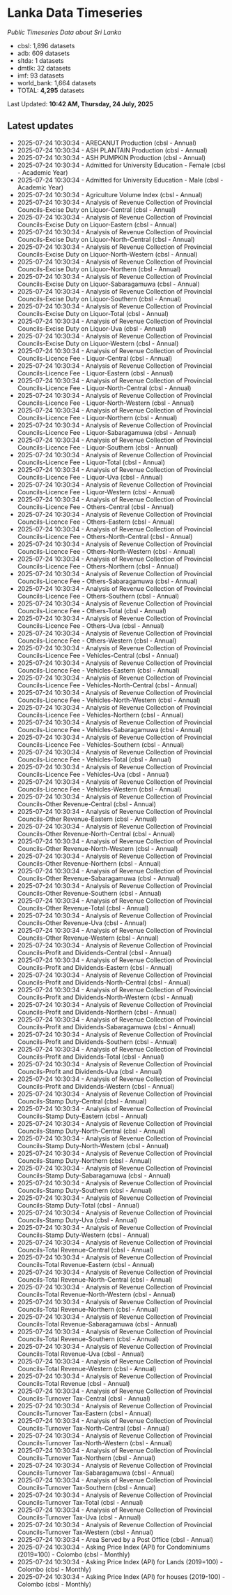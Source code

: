 # Lanka Data Timeseries
*Public Timeseries Data about Sri Lanka*

* cbsl: 1,896 datasets
* adb: 609 datasets
* sltda: 1 datasets
* dmtlk: 32 datasets
* imf: 93 datasets
* world_bank: 1,664 datasets
* TOTAL: **4,295** datasets

Last Updated: **10:42 AM, Thursday, 24 July, 2025**

## Latest updates

* 2025-07-24 10:30:34 - ARECANUT Production (cbsl - Annual)
* 2025-07-24 10:30:34 - ASH PLANTAIN Production (cbsl - Annual)
* 2025-07-24 10:30:34 - ASH PUMPKIN Production (cbsl - Annual)
* 2025-07-24 10:30:34 - Admitted for University Education - Female (cbsl - Academic Year)
* 2025-07-24 10:30:34 - Admitted for University Education - Male (cbsl - Academic Year)
* 2025-07-24 10:30:34 - Agriculture Volume Index (cbsl - Annual)
* 2025-07-24 10:30:34 - Analysis of Revenue Collection of Provincial Councils-Excise Duty on Liquor-Central (cbsl - Annual)
* 2025-07-24 10:30:34 - Analysis of Revenue Collection of Provincial Councils-Excise Duty on Liquor-Eastern (cbsl - Annual)
* 2025-07-24 10:30:34 - Analysis of Revenue Collection of Provincial Councils-Excise Duty on Liquor-North-Central (cbsl - Annual)
* 2025-07-24 10:30:34 - Analysis of Revenue Collection of Provincial Councils-Excise Duty on Liquor-North-Western (cbsl - Annual)
* 2025-07-24 10:30:34 - Analysis of Revenue Collection of Provincial Councils-Excise Duty on Liquor-Northern (cbsl - Annual)
* 2025-07-24 10:30:34 - Analysis of Revenue Collection of Provincial Councils-Excise Duty on Liquor-Sabaragamuwa (cbsl - Annual)
* 2025-07-24 10:30:34 - Analysis of Revenue Collection of Provincial Councils-Excise Duty on Liquor-Southern (cbsl - Annual)
* 2025-07-24 10:30:34 - Analysis of Revenue Collection of Provincial Councils-Excise Duty on Liquor-Total (cbsl - Annual)
* 2025-07-24 10:30:34 - Analysis of Revenue Collection of Provincial Councils-Excise Duty on Liquor-Uva (cbsl - Annual)
* 2025-07-24 10:30:34 - Analysis of Revenue Collection of Provincial Councils-Excise Duty on Liquor-Western (cbsl - Annual)
* 2025-07-24 10:30:34 - Analysis of Revenue Collection of Provincial Councils-Licence Fee - Liquor-Central (cbsl - Annual)
* 2025-07-24 10:30:34 - Analysis of Revenue Collection of Provincial Councils-Licence Fee - Liquor-Eastern (cbsl - Annual)
* 2025-07-24 10:30:34 - Analysis of Revenue Collection of Provincial Councils-Licence Fee - Liquor-North-Central (cbsl - Annual)
* 2025-07-24 10:30:34 - Analysis of Revenue Collection of Provincial Councils-Licence Fee - Liquor-North-Western (cbsl - Annual)
* 2025-07-24 10:30:34 - Analysis of Revenue Collection of Provincial Councils-Licence Fee - Liquor-Northern (cbsl - Annual)
* 2025-07-24 10:30:34 - Analysis of Revenue Collection of Provincial Councils-Licence Fee - Liquor-Sabaragamuwa (cbsl - Annual)
* 2025-07-24 10:30:34 - Analysis of Revenue Collection of Provincial Councils-Licence Fee - Liquor-Southern (cbsl - Annual)
* 2025-07-24 10:30:34 - Analysis of Revenue Collection of Provincial Councils-Licence Fee - Liquor-Total (cbsl - Annual)
* 2025-07-24 10:30:34 - Analysis of Revenue Collection of Provincial Councils-Licence Fee - Liquor-Uva (cbsl - Annual)
* 2025-07-24 10:30:34 - Analysis of Revenue Collection of Provincial Councils-Licence Fee - Liquor-Western (cbsl - Annual)
* 2025-07-24 10:30:34 - Analysis of Revenue Collection of Provincial Councils-Licence Fee - Others-Central (cbsl - Annual)
* 2025-07-24 10:30:34 - Analysis of Revenue Collection of Provincial Councils-Licence Fee - Others-Eastern (cbsl - Annual)
* 2025-07-24 10:30:34 - Analysis of Revenue Collection of Provincial Councils-Licence Fee - Others-North-Central (cbsl - Annual)
* 2025-07-24 10:30:34 - Analysis of Revenue Collection of Provincial Councils-Licence Fee - Others-North-Western (cbsl - Annual)
* 2025-07-24 10:30:34 - Analysis of Revenue Collection of Provincial Councils-Licence Fee - Others-Northern (cbsl - Annual)
* 2025-07-24 10:30:34 - Analysis of Revenue Collection of Provincial Councils-Licence Fee - Others-Sabaragamuwa (cbsl - Annual)
* 2025-07-24 10:30:34 - Analysis of Revenue Collection of Provincial Councils-Licence Fee - Others-Southern (cbsl - Annual)
* 2025-07-24 10:30:34 - Analysis of Revenue Collection of Provincial Councils-Licence Fee - Others-Total (cbsl - Annual)
* 2025-07-24 10:30:34 - Analysis of Revenue Collection of Provincial Councils-Licence Fee - Others-Uva (cbsl - Annual)
* 2025-07-24 10:30:34 - Analysis of Revenue Collection of Provincial Councils-Licence Fee - Others-Western (cbsl - Annual)
* 2025-07-24 10:30:34 - Analysis of Revenue Collection of Provincial Councils-Licence Fee - Vehicles-Central (cbsl - Annual)
* 2025-07-24 10:30:34 - Analysis of Revenue Collection of Provincial Councils-Licence Fee - Vehicles-Eastern (cbsl - Annual)
* 2025-07-24 10:30:34 - Analysis of Revenue Collection of Provincial Councils-Licence Fee - Vehicles-North-Central (cbsl - Annual)
* 2025-07-24 10:30:34 - Analysis of Revenue Collection of Provincial Councils-Licence Fee - Vehicles-North-Western (cbsl - Annual)
* 2025-07-24 10:30:34 - Analysis of Revenue Collection of Provincial Councils-Licence Fee - Vehicles-Northern (cbsl - Annual)
* 2025-07-24 10:30:34 - Analysis of Revenue Collection of Provincial Councils-Licence Fee - Vehicles-Sabaragamuwa (cbsl - Annual)
* 2025-07-24 10:30:34 - Analysis of Revenue Collection of Provincial Councils-Licence Fee - Vehicles-Southern (cbsl - Annual)
* 2025-07-24 10:30:34 - Analysis of Revenue Collection of Provincial Councils-Licence Fee - Vehicles-Total (cbsl - Annual)
* 2025-07-24 10:30:34 - Analysis of Revenue Collection of Provincial Councils-Licence Fee - Vehicles-Uva (cbsl - Annual)
* 2025-07-24 10:30:34 - Analysis of Revenue Collection of Provincial Councils-Licence Fee - Vehicles-Western (cbsl - Annual)
* 2025-07-24 10:30:34 - Analysis of Revenue Collection of Provincial Councils-Other Revenue-Central (cbsl - Annual)
* 2025-07-24 10:30:34 - Analysis of Revenue Collection of Provincial Councils-Other Revenue-Eastern (cbsl - Annual)
* 2025-07-24 10:30:34 - Analysis of Revenue Collection of Provincial Councils-Other Revenue-North-Central (cbsl - Annual)
* 2025-07-24 10:30:34 - Analysis of Revenue Collection of Provincial Councils-Other Revenue-North-Western (cbsl - Annual)
* 2025-07-24 10:30:34 - Analysis of Revenue Collection of Provincial Councils-Other Revenue-Northern (cbsl - Annual)
* 2025-07-24 10:30:34 - Analysis of Revenue Collection of Provincial Councils-Other Revenue-Sabaragamuwa (cbsl - Annual)
* 2025-07-24 10:30:34 - Analysis of Revenue Collection of Provincial Councils-Other Revenue-Southern (cbsl - Annual)
* 2025-07-24 10:30:34 - Analysis of Revenue Collection of Provincial Councils-Other Revenue-Total (cbsl - Annual)
* 2025-07-24 10:30:34 - Analysis of Revenue Collection of Provincial Councils-Other Revenue-Uva (cbsl - Annual)
* 2025-07-24 10:30:34 - Analysis of Revenue Collection of Provincial Councils-Other Revenue-Western (cbsl - Annual)
* 2025-07-24 10:30:34 - Analysis of Revenue Collection of Provincial Councils-Profit and Dividends-Central (cbsl - Annual)
* 2025-07-24 10:30:34 - Analysis of Revenue Collection of Provincial Councils-Profit and Dividends-Eastern (cbsl - Annual)
* 2025-07-24 10:30:34 - Analysis of Revenue Collection of Provincial Councils-Profit and Dividends-North-Central (cbsl - Annual)
* 2025-07-24 10:30:34 - Analysis of Revenue Collection of Provincial Councils-Profit and Dividends-North-Western (cbsl - Annual)
* 2025-07-24 10:30:34 - Analysis of Revenue Collection of Provincial Councils-Profit and Dividends-Northern (cbsl - Annual)
* 2025-07-24 10:30:34 - Analysis of Revenue Collection of Provincial Councils-Profit and Dividends-Sabaragamuwa (cbsl - Annual)
* 2025-07-24 10:30:34 - Analysis of Revenue Collection of Provincial Councils-Profit and Dividends-Southern (cbsl - Annual)
* 2025-07-24 10:30:34 - Analysis of Revenue Collection of Provincial Councils-Profit and Dividends-Total (cbsl - Annual)
* 2025-07-24 10:30:34 - Analysis of Revenue Collection of Provincial Councils-Profit and Dividends-Uva (cbsl - Annual)
* 2025-07-24 10:30:34 - Analysis of Revenue Collection of Provincial Councils-Profit and Dividends-Western (cbsl - Annual)
* 2025-07-24 10:30:34 - Analysis of Revenue Collection of Provincial Councils-Stamp Duty-Central (cbsl - Annual)
* 2025-07-24 10:30:34 - Analysis of Revenue Collection of Provincial Councils-Stamp Duty-Eastern (cbsl - Annual)
* 2025-07-24 10:30:34 - Analysis of Revenue Collection of Provincial Councils-Stamp Duty-North-Central (cbsl - Annual)
* 2025-07-24 10:30:34 - Analysis of Revenue Collection of Provincial Councils-Stamp Duty-North-Western (cbsl - Annual)
* 2025-07-24 10:30:34 - Analysis of Revenue Collection of Provincial Councils-Stamp Duty-Northern (cbsl - Annual)
* 2025-07-24 10:30:34 - Analysis of Revenue Collection of Provincial Councils-Stamp Duty-Sabaragamuwa (cbsl - Annual)
* 2025-07-24 10:30:34 - Analysis of Revenue Collection of Provincial Councils-Stamp Duty-Southern (cbsl - Annual)
* 2025-07-24 10:30:34 - Analysis of Revenue Collection of Provincial Councils-Stamp Duty-Total (cbsl - Annual)
* 2025-07-24 10:30:34 - Analysis of Revenue Collection of Provincial Councils-Stamp Duty-Uva (cbsl - Annual)
* 2025-07-24 10:30:34 - Analysis of Revenue Collection of Provincial Councils-Stamp Duty-Western (cbsl - Annual)
* 2025-07-24 10:30:34 - Analysis of Revenue Collection of Provincial Councils-Total Revenue-Central (cbsl - Annual)
* 2025-07-24 10:30:34 - Analysis of Revenue Collection of Provincial Councils-Total Revenue-Eastern (cbsl - Annual)
* 2025-07-24 10:30:34 - Analysis of Revenue Collection of Provincial Councils-Total Revenue-North-Central (cbsl - Annual)
* 2025-07-24 10:30:34 - Analysis of Revenue Collection of Provincial Councils-Total Revenue-North-Western (cbsl - Annual)
* 2025-07-24 10:30:34 - Analysis of Revenue Collection of Provincial Councils-Total Revenue-Northern (cbsl - Annual)
* 2025-07-24 10:30:34 - Analysis of Revenue Collection of Provincial Councils-Total Revenue-Sabaragamuwa (cbsl - Annual)
* 2025-07-24 10:30:34 - Analysis of Revenue Collection of Provincial Councils-Total Revenue-Southern (cbsl - Annual)
* 2025-07-24 10:30:34 - Analysis of Revenue Collection of Provincial Councils-Total Revenue-Uva (cbsl - Annual)
* 2025-07-24 10:30:34 - Analysis of Revenue Collection of Provincial Councils-Total Revenue-Western (cbsl - Annual)
* 2025-07-24 10:30:34 - Analysis of Revenue Collection of Provincial Councils-Total Revenue (cbsl - Annual)
* 2025-07-24 10:30:34 - Analysis of Revenue Collection of Provincial Councils-Turnover Tax-Central (cbsl - Annual)
* 2025-07-24 10:30:34 - Analysis of Revenue Collection of Provincial Councils-Turnover Tax-Eastern (cbsl - Annual)
* 2025-07-24 10:30:34 - Analysis of Revenue Collection of Provincial Councils-Turnover Tax-North-Central (cbsl - Annual)
* 2025-07-24 10:30:34 - Analysis of Revenue Collection of Provincial Councils-Turnover Tax-North-Western (cbsl - Annual)
* 2025-07-24 10:30:34 - Analysis of Revenue Collection of Provincial Councils-Turnover Tax-Northern (cbsl - Annual)
* 2025-07-24 10:30:34 - Analysis of Revenue Collection of Provincial Councils-Turnover Tax-Sabaragamuwa (cbsl - Annual)
* 2025-07-24 10:30:34 - Analysis of Revenue Collection of Provincial Councils-Turnover Tax-Southern (cbsl - Annual)
* 2025-07-24 10:30:34 - Analysis of Revenue Collection of Provincial Councils-Turnover Tax-Total (cbsl - Annual)
* 2025-07-24 10:30:34 - Analysis of Revenue Collection of Provincial Councils-Turnover Tax-Uva (cbsl - Annual)
* 2025-07-24 10:30:34 - Analysis of Revenue Collection of Provincial Councils-Turnover Tax-Western (cbsl - Annual)
* 2025-07-24 10:30:34 - Area Served by a Post Office (cbsl - Annual)
* 2025-07-24 10:30:34 - Asking Price Index (API) for Condominiums (2019=100) - Colombo (cbsl - Monthly)
* 2025-07-24 10:30:34 - Asking Price Index (API) for Lands (2019=100) - Colombo (cbsl - Monthly)
* 2025-07-24 10:30:34 - Asking Price Index (API) for houses (2019-100) - Colombo (cbsl - Monthly)